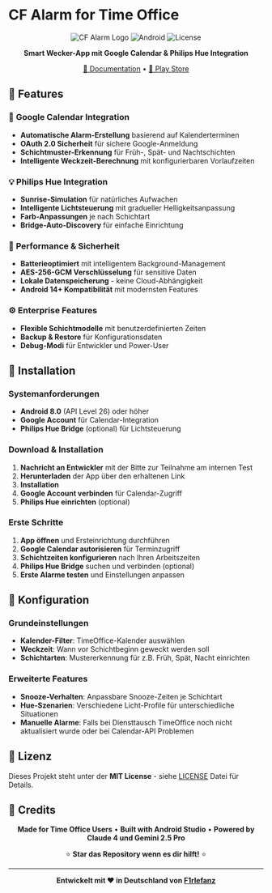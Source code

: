 # CF Alarm for Time Office

<div align="center">

![CF Alarm Logo](https://img.shields.io/badge/CF%20Alarm-Time%20Office-blue?style=for-the-badge)
![Android](https://img.shields.io/badge/Android-8.0+-green?style=for-the-badge&logo=android)
![License](https://img.shields.io/badge/License-MIT-yellow?style=for-the-badge)

**Smart Wecker-App mit Google Calendar & Philips Hue Integration**

[📖 Documentation](https://F1rlefanz.github.io/CF-Alarm-for-TimeOffice) • [📲 Play Store](https://play.google.com/store/apps/details?id=com.github.f1rlefanz.cf_alarmfortimeoffice&hl=en-US&ah=ho_wZZXFGSy0IF7c4AoUAtPr0cw)

</div>

## 🚀 Features

### 📅 **Google Calendar Integration**
- **Automatische Alarm-Erstellung** basierend auf Kalenderterminen
- **OAuth 2.0 Sicherheit** für sichere Google-Anmeldung
- **Schichtmuster-Erkennung** für Früh-, Spät- und Nachtschichten
- **Intelligente Weckzeit-Berechnung** mit konfigurierbaren Vorlaufzeiten

### 💡 **Philips Hue Integration**
- **Sunrise-Simulation** für natürliches Aufwachen
- **Intelligente Lichtsteuerung** mit gradueller Helligkeitsanpassung
- **Farb-Anpassungen** je nach Schichtart
- **Bridge-Auto-Discovery** für einfache Einrichtung

### 🔋 **Performance & Sicherheit**
- **Batterieoptimiert** mit intelligentem Background-Management
- **AES-256-GCM Verschlüsselung** für sensitive Daten
- **Lokale Datenspeicherung** - keine Cloud-Abhängigkeit
- **Android 14+ Kompatibilität** mit modernsten Features

### ⚙️ **Enterprise Features**
- **Flexible Schichtmodelle** mit benutzerdefinierten Zeiten
- **Backup & Restore** für Konfigurationsdaten
- **Debug-Modi** für Entwickler und Power-User

## 📱 Installation

### Systemanforderungen
- **Android 8.0** (API Level 26) oder höher
- **Google Account** für Calendar-Integration
- **Philips Hue Bridge** (optional) für Lichtsteuerung

### Download & Installation
1. **Nachricht an Entwickler** mit der Bitte zur Teilnahme am internen Test
2. **Herunterladen** der App über den erhaltenen Link
3. **Installation**
4. **Google Account verbinden** für Calendar-Zugriff
5. **Philips Hue einrichten** (optional)

### Erste Schritte
1. **App öffnen** und Ersteinrichtung durchführen
2. **Google Calendar autorisieren** für Terminzugriff
3. **Schichtzeiten konfigurieren** nach Ihren Arbeitszeiten
4. **Philips Hue Bridge** suchen und verbinden (optional)
5. **Erste Alarme testen** und Einstellungen anpassen

## 🔧 Konfiguration

### Grundeinstellungen
- **Kalender-Filter**: TimeOffice-Kalender auswählen
- **Weckzeit**: Wann vor Schichtbeginn geweckt werden soll
- **Schichtarten**: Mustererkennung für z.B. Früh, Spät, Nacht einrichten

### Erweiterte Features
- **Snooze-Verhalten**: Anpassbare Snooze-Zeiten je Schichtart
- **Hue-Szenarien**: Verschiedene Licht-Profile für unterschiedliche Situationen
- **Manuelle Alarme**: Falls bei Diensttausch TimeOffice noch nicht aktualisiert wurde oder bei Calendar-API Problemen

## 📄 Lizenz

Dieses Projekt steht unter der **MIT License** - siehe [LICENSE](LICENSE) Datei für Details.

## 🌟 Credits

<div align="center">

**Made for Time Office Users** • **Built with Android Studio** • **Powered by Claude 4 und Gemini 2.5 Pro**

⭐ **Star das Repository wenn es dir hilft!** ⭐

---

**Entwickelt mit ❤️ in Deutschland von [F1rlefanz](https://github.com/F1rlefanz)**

</div>
